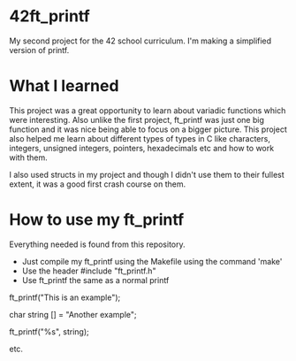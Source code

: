 # 42ft_printf
My second project for the 42 school curriculum. I'm making a simplified version of printf.

# What I learned
This project was a great opportunity to learn about variadic functions which were interesting. Also unlike the first project, ft_printf was just one big function and it was nice being able to focus on a bigger picture. 
This project also helped me learn about different types of types in C like characters, integers, unsigned integers, pointers, hexadecimals etc and how to work with them. 

I also used structs in my project and though I didn't use them to their fullest extent, it was a good first crash course on them. 

# How to use my ft_printf
Everything needed is found from this repository.
- Just compile my ft_printf using the Makefile using the command 'make'
- Use the header #include "ft_printf.h"
- Use ft_printf the same as a normal printf

ft_printf("This is an example");

char string [] = "Another example";

ft_printf("%s", string);

etc.